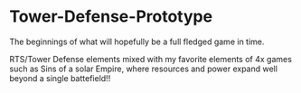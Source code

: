 # Tower-Defense-Prototype

The beginnings of what will hopefully be a full fledged game in time. 

RTS/Tower Defense elements mixed with my favorite elements of 4x games such as Sins of a solar Empire, where resources and power expand well beyond a single battefield!!
